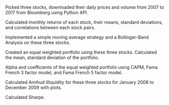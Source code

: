Picked three stocks, downloaded their daily prices and volume from 2007 to 2017 from Bloomberg using Python API.

Calculated monthly returns of each stock, their means, standard deviations, and correlations between each stock pairs.

Implemented a simple moving average strategy and a Bollinger-Band Analysis on these three stocks.

Created an equal weighted portfolio using these three stocks. Calculated the mean, standard deviation of the portfolio.

Alpha and coefficients of the equal weighted portfolio using CAPM, Fama French 3 factor model, and Fama French 5 factor model.

Calculated Amihud illiquidity for these three stocks for January 2008 to December 2009 with plots.

Calculated Sharpe.
